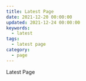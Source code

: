 ```yaml
---
title: Latest Page
date: 2021-12-20 00:00:00
updated: 2021-12-24 00:00:00
keywords:
  - latest
tags:
  - latest page
category:
  - page
---
```


Latest Page